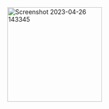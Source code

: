 <img width="215" alt="Screenshot 2023-04-26 143345" src="https://user-images.githubusercontent.com/99177572/234530553-7d627b9a-4d31-4f5d-ab0e-9964c9dccb3b.png">

